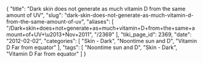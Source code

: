 {
    "title": "Dark skin does not generate as much vitamin D from the same amount of UV",
    "slug": "dark-skin-does-not-generate-as-much-vitamin-d-from-the-same-amount-of-uv",
    "aliases": [
        "/Dark+skin+does+not+generate+as+much+vitamin+D+from+the+same+amount+of+UV+\u2013+Nov+2011",
        "/2369"
    ],
    "tiki_page_id": 2369,
    "date": "2012-02-02",
    "categories": [
        "Skin - Dark",
        "Noontime sun and D",
        "Vitamin D Far from equator"
    ],
    "tags": [
        "Noontime sun and D",
        "Skin - Dark",
        "Vitamin D Far from equator"
    ]
}